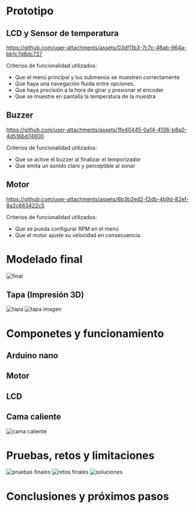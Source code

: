 # Prototipo
## LCD y Sensor de temperatura
https://github.com/user-attachments/assets/03df11b3-7c7c-46ab-964a-bb1c7d8dc737

Criterios de funcionalidad utilizados:
- Que el menú principal y los submenús se muestren correctamente
- Que haya una navegación fluida entre opciones.
- Que haya precisión a la hora de girar y presionar el encoder
- Que se muestre en pantalla la temperatura de la muestra
## Buzzer
https://github.com/user-attachments/assets/1fe40445-0a14-4136-b8a0-4d516bd74800

Criterios de funcionalidad utilizados:
- Que se active el buzzer al finalizar el temporizador
- Que emita un sonido claro y perceptible al sonar

## Motor
https://github.com/user-attachments/assets/6b3b2ed2-f2db-4b9d-82ef-8a2c663422c5

Criterios de funcionalidad utilizados:
- Que se pueda configurar RPM en el menú
- Que el motor ajuste su velocidad en consecuencia.


# Modelado final
![final](https://github.com/user-attachments/assets/c1a7e2a2-8be4-4faa-8c32-72d777642f3e)

## Tapa (Impresión 3D)
![tapa](https://github.com/user-attachments/assets/291862c5-2b8e-44a5-a4ea-a1ad372ef565)
![tapa imagen](https://github.com/user-attachments/assets/56598d57-7be8-467c-946d-78c699fc972c)

# Componetes y funcionamiento

## Arduino nano

## Motor

## LCD

## Cama caliente
![cama caliente](https://github.com/user-attachments/assets/64374d84-8671-4b5a-9fc2-42e5ce323bf9)


# Pruebas, retos y limitaciones
![pruebas finales](https://github.com/user-attachments/assets/e762ed74-db9d-4cff-82ad-d0672e45c525)
![retos finales](https://github.com/user-attachments/assets/17ad4f83-9e45-49c0-8eeb-55e7312ac264)
![soluciones](https://github.com/user-attachments/assets/9d8c5b14-b03a-4329-a328-c24bce320529)


# Conclusiones y próximos pasos
